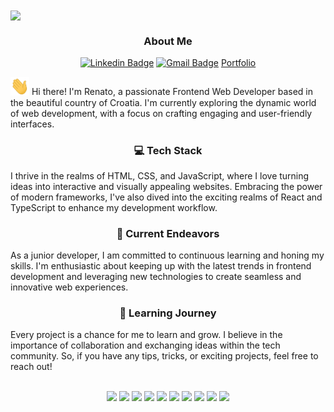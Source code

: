 <img src="assets/hello.gif" align="center" />

<h3 align="center">About Me</h3>

<div align="center">
  
[![Linkedin Badge](https://img.shields.io/badge/-RenoCodes-blue?style=flat-square&logo=Linkedin&logoColor=white&link=https://www.linkedin.com/in/renatolulic/)](https://www.linkedin.com/in/renatolulic/)
[![Gmail Badge](https://img.shields.io/badge/-reno.lulic94@gmail.com-c14438?style=flat-square&logo=Gmail&logoColor=white&link=mailto:reno.lulic94@gmail.com)](mailto:reno.lulic94@gmail.com)
[Portfolio](https://reno-codes.github.io/reno-codes-portfolio/ "Renato's Portfolio")
</div>


<img src="https://raw.githubusercontent.com/ABSphreak/ABSphreak/master/gifs/Hi.gif" width="30px"> Hi there! I'm Renato, a passionate Frontend Web Developer based in the beautiful country of Croatia. I'm currently exploring the dynamic world of web development, with a focus on crafting engaging and user-friendly interfaces.

<h3 align="center">💻 Tech Stack</h3>

I thrive in the realms of HTML, CSS, and JavaScript, where I love turning ideas into interactive and visually appealing websites. Embracing the power of modern frameworks, I've also dived into the exciting realms of React and TypeScript to enhance my development workflow.

<h3 align="center">🚀 Current Endeavors</h3>

As a junior developer, I am committed to continuous learning and honing my skills. I'm enthusiastic about keeping up with the latest trends in frontend development and leveraging new technologies to create seamless and innovative web experiences.

<h3 align="center">🌱 Learning Journey</h3>

Every project is a chance for me to learn and grow. I believe in the importance of collaboration and exchanging ideas within the tech community. So, if you have any tips, tricks, or exciting projects, feel free to reach out!

<br/>

<div align="center">
  <img src="https://cdn.jsdelivr.net/gh/devicons/devicon/icons/html5/html5-original.svg" style="width: 10%"/>
  <img src="https://cdn.jsdelivr.net/gh/devicons/devicon/icons/css3/css3-original.svg" style="width: 10%"/>
  <img src="https://cdn.jsdelivr.net/gh/devicons/devicon/icons/javascript/javascript-original.svg" style="width: 10%"/>
  <img src="https://cdn.jsdelivr.net/gh/devicons/devicon/icons/react/react-original.svg" style="width: 10%"/>
  <img src="https://cdn.jsdelivr.net/gh/devicons/devicon/icons/typescript/typescript-original.svg" style="width: 10%"/>
  <img src="https://cdn.jsdelivr.net/gh/devicons/devicon/icons/wordpress/wordpress-original.svg" style="width: 10%"/>
  <img src="https://cdn.jsdelivr.net/gh/devicons/devicon/icons/sass/sass-original.svg" style="width: 10%"/>
  <img src="https://cdn.jsdelivr.net/gh/devicons/devicon/icons/json/json" style="width: 10%"/>
  <img src="https://cdn.jsdelivr.net/gh/devicons/devicon/icons/supabase/supabase-original.svg" style="width: 10%"/>
  <img src="https://cdn.jsdelivr.net/gh/devicons/devicon/icons/mobx/mobx-original.svg" style="width: 10%"/>

</div>
